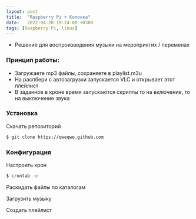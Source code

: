 ```yaml
---
layout: post
title:  "Raspberry Pi + Колонка"
date:   2022-04-20 19:24:00 +0300
tags: [Raspberry Pi, linux]
---
```


- Решение для воспроизведения музыки на мероприятих / переменах 
### Принцип работы:
- Загружаете mp3 файлы, сохраняете в playlist.m3u
- На распбери с автозагрузки запускается VLC и открывает этот плейлист
- В заданное в кроне время запускаются скрипты то на включение, то на выключение звука

### Установка
Скачать репозиторий

```bash
$ git clone https://qweqwe.github.com
```

### Конфигурация

Настроить крон

```bash
$ crontab -e
```

Раскидать файлы по каталогам

Загрузить музыку

Создать плейлист

[jekyll-docs]: https://jekyllrb.com/docs/home
[jekyll-gh]:   https://github.com/jekyll/jekyll
[jekyll-talk]: https://talk.jekyllrb.com/
